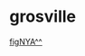 # grosville

[figNYA^^](https://www.figma.com/design/s6q82mmeovemscYE424QI7/Grosville-(Copy)?node-id=480-940&p=f&t=JtgWfqacaPLfWrLw-0)

